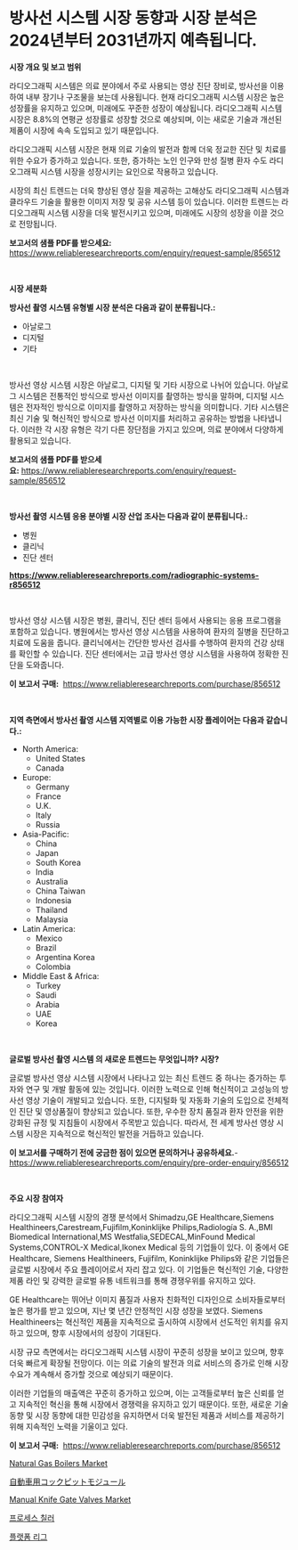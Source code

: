 <p><h1>방사선 시스템 시장 동향과 시장 분석은 2024년부터 2031년까지 예측됩니다.</h1></p><p><strong>시장 개요 및 보고 범위</strong></p>
<p><p>라디오그래픽 시스템은 의료 분야에서 주로 사용되는 영상 진단 장비로, 방사선을 이용하여 내부 장기나 구조물을 보는데 사용됩니다. 현재 라디오그래픽 시스템 시장은 높은 성장률을 유지하고 있으며, 미래에도 꾸준한 성장이 예상됩니다. 라디오그래픽 시스템 시장은 8.8%의 연평균 성장률로 성장할 것으로 예상되며, 이는 새로운 기술과 개선된 제품이 시장에 속속 도입되고 있기 때문입니다.</p><p>라디오그래픽 시스템 시장은 현재 의료 기술의 발전과 함께 더욱 정교한 진단 및 치료를 위한 수요가 증가하고 있습니다. 또한, 증가하는 노인 인구와 만성 질병 환자 수도 라디오그래픽 시스템 시장을 성장시키는 요인으로 작용하고 있습니다.</p><p>시장의 최신 트렌드는 더욱 향상된 영상 질을 제공하는 고해상도 라디오그래픽 시스템과 클라우드 기술을 활용한 이미지 저장 및 공유 시스템 등이 있습니다. 이러한 트렌드는 라디오그래픽 시스템 시장을 더욱 발전시키고 있으며, 미래에도 시장의 성장을 이끌 것으로 전망됩니다.</p></p>
<p><strong>보고서의 샘플 PDF를 받으세요:</strong> <a href="https://www.reliableresearchreports.com/enquiry/request-sample/856512">https://www.reliableresearchreports.com/enquiry/request-sample/856512</a></p>
<p>&nbsp;</p>
<p><strong>시장 세분화</strong></p>
<p><strong>방사선 촬영 시스템 유형별 시장 분석은 다음과 같이 분류됩니다.:</strong></p>
<p><ul><li>아날로그</li><li>디지털</li><li>기타</li></ul></p>
<p>&nbsp;</p>
<p><p>방사선 영상 시스템 시장은 아날로그, 디지털 및 기타 시장으로 나뉘어 있습니다. 아날로그 시스템은 전통적인 방식으로 방사선 이미지를 촬영하는 방식을 말하며, 디지털 시스템은 전자적인 방식으로 이미지를 촬영하고 저장하는 방식을 의미합니다. 기타 시스템은 최신 기술 및 혁신적인 방식으로 방사선 이미지를 처리하고 공유하는 방법을 나타냅니다. 이러한 각 시장 유형은 각기 다른 장단점을 가지고 있으며, 의료 분야에서 다양하게 활용되고 있습니다.</p></p>
<p><strong>보고서의 샘플 PDF를 받으세요:</strong>&nbsp;<a href="https://www.reliableresearchreports.com/enquiry/request-sample/856512">https://www.reliableresearchreports.com/enquiry/request-sample/856512</a></p>
<p>&nbsp;</p>
<p><strong> 방사선 촬영 시스템 응용 분야별 시장 산업 조사는 다음과 같이 분류됩니다.:</strong></p>
<p><ul><li>병원</li><li>클리닉</li><li>진단 센터</li></ul></p>
<p><strong><a href="https://www.reliableresearchreports.com/radiographic-systems-r856512">https://www.reliableresearchreports.com/radiographic-systems-r856512</a></strong></p>
<p>&nbsp;</p>
<p><p>방사선 영상 시스템 시장은 병원, 클리닉, 진단 센터 등에서 사용되는 응용 프로그램을 포함하고 있습니다. 병원에서는 방사선 영상 시스템을 사용하여 환자의 질병을 진단하고 치료에 도움을 줍니다. 클리닉에서는 간단한 방사선 검사를 수행하여 환자의 건강 상태를 확인할 수 있습니다. 진단 센터에서는 고급 방사선 영상 시스템을 사용하여 정확한 진단을 도와줍니다.</p></p>
<p><strong>이 보고서 구매:</strong>&nbsp; <a href="https://www.reliableresearchreports.com/purchase/856512">https://www.reliableresearchreports.com/purchase/856512</a></p>
<p>&nbsp;</p>
<p><strong>지역 측면에서 방사선 촬영 시스템 지역별로 이용 가능한 시장 플레이어는 다음과 같습니다.:</strong></p>
<p><ul>
    <li>
        North America:
        <ul>
            <li>United States</li>
            <li>Canada</li>
        </ul>
    </li>
    <li>
        Europe:
        <ul>
            <li>Germany</li>
            <li>France</li>
            <li>U.K.</li>
            <li>Italy</li>
            <li>Russia</li>
        </ul>
    </li>
    <li>
        Asia-Pacific:
        <ul>
            <li>China</li>
            <li>Japan</li>
            <li>South Korea</li>
            <li>India</li>
            <li>Australia</li>
            <li>China Taiwan</li>
            <li>Indonesia</li>
            <li>Thailand</li>
            <li>Malaysia</li>
        </ul>
    </li>
    <li>
        Latin America:
        <ul>
            <li>Mexico</li>
            <li>Brazil</li>
            <li>Argentina Korea</li>
            <li>Colombia</li>
        </ul>
    </li>
    <li>
        Middle East & Africa:
        <ul>
            <li>Turkey</li>
            <li>Saudi</li>
            <li>Arabia</li>
            <li>UAE</li>
            <li>Korea</li>
        </ul>
    </li>
    </ul></p>
<p>&nbsp;</p>
<p><strong>글로벌 방사선 촬영 시스템 의 새로운 트렌드는 무엇입니까? 시장?</strong></p>
<p><p>글로벌 방사선 영상 시스템 시장에서 나타나고 있는 최신 트렌드 중 하나는 증가하는 투자와 연구 및 개발 활동에 있는 것입니다. 이러한 노력으로 인해 혁신적이고 고성능의 방사선 영상 기술이 개발되고 있습니다. 또한, 디지털화 및 자동화 기술의 도입으로 전체적인 진단 및 영상품질이 향상되고 있습니다. 또한, 우수한 장치 품질과 환자 안전을 위한 강화된 규정 및 지침들이 시장에서 주목받고 있습니다. 따라서, 전 세계 방사선 영상 시스템 시장은 지속적으로 혁신적인 발전을 거듭하고 있습니다.</p></p>
<p><strong>이 보고서를 구매하기 전에 궁금한 점이 있으면 문의하거나 공유하세요.</strong>- <a href="https://www.reliableresearchreports.com/enquiry/pre-order-enquiry/856512">https://www.reliableresearchreports.com/enquiry/pre-order-enquiry/856512</a></p>
<p>&nbsp;</p>
<p><strong>주요 시장 참여자</strong></p>
<p><p>라디오그래픽 시스템 시장의 경쟁 분석에서 Shimadzu,GE Healthcare,Siemens Healthineers,Carestream,Fujifilm,Koninklijke Philips,Radiología S. A.,BMI Biomedical International,MS Westfalia,SEDECAL,MinFound Medical Systems,CONTROL-X Medical,Ikonex Medical 등의 기업들이 있다. 이 중에서 GE Healthcare, Siemens Healthineers, Fujifilm, Koninklijke Philips와 같은 기업들은 글로벌 시장에서 주요 플레이어로서 자리 잡고 있다. 이 기업들은 혁신적인 기술, 다양한 제품 라인 및 강력한 글로벌 유통 네트워크를 통해 경쟁우위를 유지하고 있다.</p><p>GE Healthcare는 뛰어난 이미지 품질과 사용자 친화적인 디자인으로 소비자들로부터 높은 평가를 받고 있으며, 지난 몇 년간 안정적인 시장 성장을 보였다. Siemens Healthineers는 혁신적인 제품을 지속적으로 출시하여 시장에서 선도적인 위치를 유지하고 있으며, 향후 시장에서의 성장이 기대된다.</p><p>시장 규모 측면에서는 라디오그래픽 시스템 시장이 꾸준히 성장을 보이고 있으며, 향후 더욱 빠르게 확장될 전망이다. 이는 의료 기술의 발전과 의료 서비스의 증가로 인해 시장 수요가 계속해서 증가할 것으로 예상되기 때문이다.</p><p>이러한 기업들의 매출액은 꾸준히 증가하고 있으며, 이는 고객들로부터 높은 신뢰를 얻고 지속적인 혁신을 통해 시장에서 경쟁력을 유지하고 있기 때문이다. 또한, 새로운 기술 동향 및 시장 동향에 대한 민감성을 유지하면서 더욱 발전된 제품과 서비스를 제공하기 위해 지속적인 노력을 기울이고 있다.</p></p>
<p><strong>이 보고서 구매:</strong>&nbsp;&nbsp;<a href="https://www.reliableresearchreports.com/purchase/856512">https://www.reliableresearchreports.com/purchase/856512</a></p>
<p><p><a href="https://github.com/jhcraigie/Market-Research-Report-List-2/blob/main/natural-gas-boilers-market.md">Natural Gas Boilers Market</a></p><p><a href="https://github.com/xnljig2898992/Market-Research-Report-List-1/blob/main/909017620669.md">自動車用コックピットモジュール</a></p><p><a href="https://github.com/PeterParrish5/Market-Research-Report-List-4/blob/main/manual-knife-gate-valves-market.md">Manual Knife Gate Valves Market</a></p><p><a href="https://github.com/vsn7qpua81q/Market-Research-Report-List-1/blob/main/481791119094.md">프로세스 칠러</a></p><p><a href="https://github.com/trmesnao7959541/Market-Research-Report-List-1/blob/main/574157219093.md">플랫폼 리그</a></p></p>
